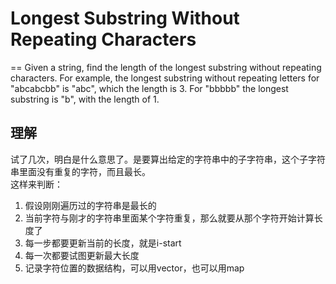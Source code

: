 # Longest Substring Without Repeating Characters
==
Given a string, find the length of the longest substring without repeating characters. For example, the longest substring without repeating letters for "abcabcbb" is "abc", which the length is 3. For "bbbbb" the longest substring is "b", with the length of 1.

## 理解
试了几次，明白是什么意思了。是要算出给定的字符串中的子字符串，这个子字符串里面没有重复的字符，而且最长。<br>
这样来判断：
1. 假设刚刚遍历过的字符串是最长的
2. 当前字符与刚才的字符串里面某个字符重复，那么就要从那个字符开始计算长度了
3. 每一步都要更新当前的长度，就是i-start
4. 每一次都要试图更新最大长度
5. 记录字符位置的数据结构，可以用vector，也可以用map